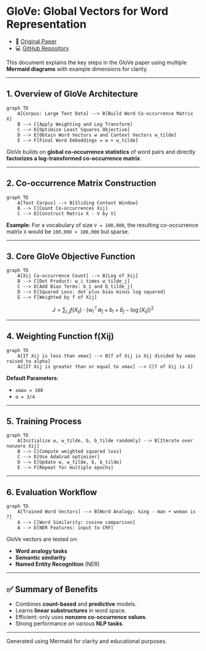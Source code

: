 # GloVe: Global Vectors for Word Representation

- 📄 [Original Paper](https://nlp.stanford.edu/pubs/glove.pdf)  
- 💻 [GitHub Repository](https://github.com/stanfordnlp/GloVe)

This document explains the key steps in the GloVe paper using multiple **Mermaid diagrams** with example dimensions for clarity.

---

## 1. Overview of GloVe Architecture
```mermaid
graph TD
    A[Corpus: Large Text Data] --> B[Build Word Co-occurrence Matrix X]
    B --> C[Apply Weighting and Log Transform]
    C --> D[Optimize Least Squares Objective]
    D --> E[Obtain Word Vectors w and Context Vectors w_tilde]
    E --> F[Final Word Embeddings = w + w_tilde]
```

GloVe builds on **global co-occurrence statistics** of word pairs and directly **factorizes a log-transformed co-occurrence matrix**.

---

## 2. Co-occurrence Matrix Construction
```mermaid
graph TD
    A[Text Corpus] --> B[Sliding Context Window]
    B --> C[Count Co-occurrences Xij]
    C --> D[Construct Matrix X - V by V]
```

**Example**: For a vocabulary of size `V = 100,000`, the resulting co-occurrence matrix `X` would be `100,000 × 100,000` but sparse.

---

## 3. Core GloVe Objective Function
```mermaid
graph TD
    A[Xij Co-occurrence Count] --> B[Log of Xij]
    B --> C[Dot Product: w_i times w_tilde_j]
    C --> D[Add Bias Terms: b_i and b_tilde_j]
    D --> E[Squared Loss: dot plus bias minus log squared]
    E --> F[Weighted by f of Xij]
```

$$
J = \sum_{i,j} f(X_{ij}) \cdot (w_i^\top \tilde{w}_j + b_i + \tilde{b}_j - \log(X_{ij}))^2
$$

---

## 4. Weighting Function f(Xij)
```mermaid
graph TD
    A[If Xij is less than xmax] --> B[f of Xij is Xij divided by xmax raised to alpha]
    A2[If Xij is greater than or equal to xmax] --> C[f of Xij is 1]
```

**Default Parameters**:
- `xmax = 100`
- `α = 3/4`

---

## 5. Training Process
```mermaid
graph TD
    A[Initialize w, w_tilde, b, b_tilde randomly] --> B[Iterate over nonzero Xij]
    B --> C[Compute weighted squared loss]
    C --> D[Use AdaGrad optimizer]
    D --> E[Update w, w_tilde, b, b_tilde]
    E --> F[Repeat for multiple epochs]
```

---

## 6. Evaluation Workflow
```mermaid
graph TD
    A[Trained Word Vectors] --> B[Word Analogy: king - man + woman is ?]
    A --> C[Word Similarity: cosine comparison]
    A --> D[NER Features: input to CRF]
```

GloVe vectors are tested on:
- **Word analogy tasks**
- **Semantic similarity**
- **Named Entity Recognition** (NER)

---

## ✅ Summary of Benefits
- Combines **count-based** and **predictive** models.
- Learns **linear substructures** in word space.
- Efficient: only uses **nonzero co-occurrence values**.
- Strong performance on various **NLP tasks**.

---

Generated using Mermaid for clarity and educational purposes.

